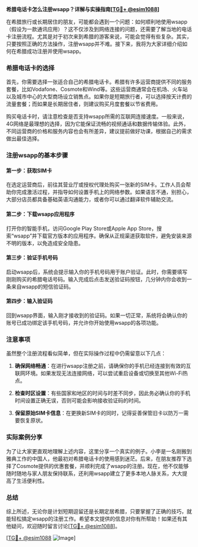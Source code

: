 **希腊电话卡怎么注册wsapp？详解与实操指南[[TG💪+ @esim1088](https://t.me/s/esim1088)]**

在希腊旅行或长期居住的朋友，可能都会遇到一个问题：如何顺利地使用wsapp（假设为一款通讯应用）？这不仅涉及到网络连接的问题，还需要了解当地的电话卡注册流程。尤其是对于初次来到希腊的游客来说，可能会觉得有些复杂。其实，只要按照正确的方法操作，注册wsapp并不难。接下来，我将为大家详细介绍如何在希腊成功注册并使用wsapp。

### 希腊电话卡的选择

首先，你需要选择一张适合自己的希腊电话卡。希腊有许多运营商提供不同的服务套餐，比如Vodafone、Cosmote和Wind等。这些运营商通常会在机场、火车站以及城市中心的大型商场设立销售点。如果你是短期旅行者，可以选择按天计费的流量套餐；而如果是长期居住者，则建议购买月度套餐以节省费用。

购买电话卡时，请注意检查是否支持wsapp所需的互联网连接速度。一般来说，4G网络是最理想的选择，因为它能保证流畅的视频通话和数据传输体验。此外，不同运营商的价格和服务内容也会有所差异，建议提前做好功课，根据自己的需求做出最佳选择。

### 注册wsapp的基本步骤

#### 第一步：获取SIM卡
在选定运营商后，前往其营业厅或授权代理处购买一张新的SIM卡。工作人员会帮助你完成激活过程，并指导如何设置手机上的网络参数。如果语言不通，别担心，大部分店员都具备基础英语沟通能力，或者你可以通过翻译软件辅助交流。

#### 第二步：下载wsapp应用程序
打开你的智能手机，访问Google Play Store或Apple App Store，搜索“wsapp”并下载官方版本的应用程序。确保从正规渠道获取软件，避免安装来源不明的版本，以免造成安全隐患。

#### 第三步：验证手机号码
启动wsapp后，系统会提示输入你的手机号码用于账户验证。此时，你需要填写刚刚购买的希腊电话号码。输入完成后点击发送验证码按钮，几分钟内你会收到一条来自wsapp的短信验证码。

#### 第四步：输入验证码
回到wsapp界面，输入刚才接收到的验证码。如果一切正常，系统将会确认你的账号已成功绑定该手机号码，并允许你开始使用wsapp的各项功能。

### 注意事项

虽然整个注册流程看似简单，但在实际操作过程中仍需留意以下几点：

1. **确保网络畅通**：在进行wsapp注册之前，请确保你的手机已经连接到有效的互联网环境。如果发现无法连接网络，可以尝试重启设备或切换至其他Wi-Fi热点。

2. **检查时区设置**：有些国家和地区的时间与时差不同步，因此务必确认你的手机时间设置正确无误，否则可能会影响接收验证码的时间。

3. **保留原始SIM卡信息**：在更换新SIM卡的同时，记得妥善保管旧卡以防万一需要恢复原状。

### 实际案例分享

为了让大家更直观地理解上述内容，这里分享一个真实的例子。小李是一名刚搬到雅典工作的中国人，他最初对希腊电话卡的使用感到迷茫。后来，在朋友推荐下选择了Cosmote提供的优惠套餐，并顺利完成了wsapp的注册。现在，他不仅能够随时随地与家人朋友保持联系，还利用wsapp建立了更多本地人脉关系，大大提高了生活便利性。

### 总结

综上所述，无论你是计划短期逗留还是长期定居希腊，只要掌握了正确的技巧，就能轻松搞定wsapp的注册工作。希望本文提供的信息对你有所帮助！如果还有其他疑问，欢迎随时留言讨论[[TG💪+ @esim1088](https://t.me/s/esim1088)]。

[[TG💪+ @esim1088](https://t.me/s/esim1088) ![Image](https://i.postimg.cc/4NQfJmqS/Snipaste-2025-05-13-00-14-12.png)]